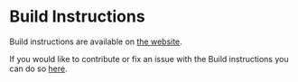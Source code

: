 # Build Instructions

Build instructions are available on [the website](https://polymc.org/wiki/development/build-instructions/).

If you would like to contribute or fix an issue with the Build instructions you can do so [here](https://github.com/EnderForgeMC/enderforgemc.github.io/blob/master/src/wiki/development/build-instructions.md).
